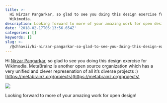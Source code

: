 ```yaml
---
title: >-
  Hi Nirzar Pangarkar, so glad to see you doing this design exercise for
  Wikimedia.
description: Looking forward to more of your amazing work for open design!
date: '2018-02-17T05:13:56.654Z'
categories: []
keywords: []
slug: >-
  /@chhavii/hi-nirzar-pangarkar-so-glad-to-see-you-doing-this-design-exercise-for-wikimedia-5b6b30810a75
---
```


Hi [Nirzar Pangarkar](https://medium.com/u/7d54b773665f), so glad to see you doing this design exercise for Wikimedia. MetaBrainz is another open source organization which has a very unified and clever represenation of all it’s diverse projects :)  
[https://metabrainz.org/projects](https://metabrainz.org/projects)

![](https://cdn-images-1.medium.com/max/800/1*3Kb8Y7umtNpFbLDcmxRb5A.png)

Looking forward to more of your amazing work for open design!